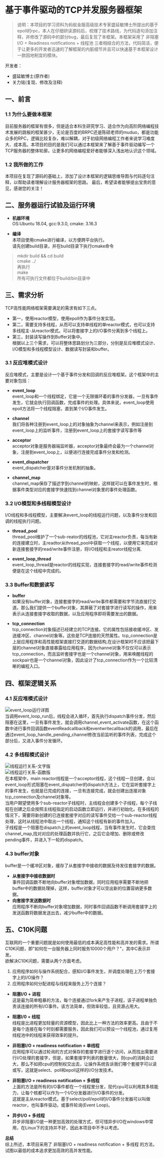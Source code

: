 # 基于事件驱动的TCP并发服务器框架

>说明：本项目的学习资料为蚂蚁金服高级技术专家盛延敏博士所提出的基于epoll的rpc，本人在仔细研读源码后，梳理了技术路线，为代码逐句添加注释，并修改了源码中的部分bug，最后复现了本框架。本框架采用了 非阻塞I/O + Readiness notifications + 线程池 三者相结合的方法，代码简洁，便于让更多的开发者迅速的了解框架的内脏细节并且可以快速基于本框架设计一款因地制宜的模块。

开发者：  
- 盛延敏博士(原作者)  
- 关力铭(复现、修改及注释)

## 一、前言
### 1.1 为什么要做本框架  
目前服务器的框架有很多，但是适合本科生研究学习、适合作为向高阶网络编程技术发展的跳板的框架甚少，无论是百度的BRPC还是陈硕老师的muduo，都是功能众多的RPC，逻辑比较复杂，难以解耦，对于初级网络编程工作者来说学习难度大、成本高。本项目的目的是我们可以通过本框架来了解基于事件驱动编写一个TCP服务器的整体轮廓，让更多的网络编程爱好者能够深入浅出地认识这个领域。  
### 1.2 我所做的工作  
本项目在复现了源码的基础上，添加了设计本框架的逻辑思维导图与代码逐句注释，以帮助读者理解设计服务器框架的思路。
最后，希望读者能够提出宝贵的意见，感谢您的关注！

## 二、服务器运行试验及运行环境
- **机器环境**  
OS:Ubuntu 18.04, gcc:9.3.0, cmake: 3.16.3  

- **编译**  
本项目使用cmake进行编译，以方便跨平台执行。  
请先创建build目录，并在build目录下执行cmake命令  
>mkdir build && cd build  
>cmake ../  
再执行  
>make  
所有可执行文件都位于build/bin目录中


## 三、需求分析
TCP高性能网络框架需要满足的需求有如下三点。  
- 第一，使用reactor模型，使用epoll作为事件分发实现。  
- 第二，需要支持多线程，从而可以支持单线程的单reactor模式，也可以支持多线程主-从reactor模式。可以将套接字上的I/O事件分离到多个线程上。  
- 第三，封装读写操作到Buffer对象中。  
根据以上三个需求，可以将整体思路划分为三部分，分别是反应堆模式设计、I/O模型和多线程模型设计、数据读写封装和buffer。

### 3.1 反应堆模式设计
反应堆模式，主要是设计一个基于事件分发和回调的反应堆框架。这个框架中的主要对象包括：
- **event_loop**  
event_loop和一个线程绑定，它是一个无限循环着的事件分发器，一旦有事件发生，它就会执行回调函数，完成事件的处理。具体来说，event_loop使用epoll方法将一个线程阻塞，直到某个I/O事件发生。

- **channel**  
我们将各种注册到event_loop上的对象抽象为channel来表示，例如注册到event_loop上的监听事件，注册到event_loop上的套接字读写事件等

- **acceptor**  
acceptor对象是服务器端监听器，acceptor对象最终会最为一个channel对象，注册到event_loop上，以便进行连接完成事件分发和检测。

- **event_dispatcher**  
event_dispatcher是对事件分发机制的抽象。

- **channel_map**  
channel_map保存了描述字到channel的映射，这样就可以在事件发生时，根据事件类型对应的套接字快速找到channel对象里的事件处理函数。

### 3.2 I/O模型和多线程模型设计
I/O线程和多线程模型，主要解决event_loop的线程运行问题，以及事件分发和回调的线程执行问题。

- **thread_pool**  
thread_pool维护了一个sub-reator的线程池，它对主reactor负责，每当有新的连接建立时，主readtor从thread_pool中获取一个线程，以便用它来完成对新连接套接字的read/write事件注册，将I/O线程和主reator线程分离.

- **event_loop_thread**  
event_loop_thread是reactor的线程实现，连接套接字的read/write事件检测便是在这个线程中完成的。

### 3.3 Buffer和数据读写
- **buffer**  
如果没有buffer对象，连接套接字的read/write事件都需要和字节流直接打交道。那么我们提供一个buffer对象，其屏蔽了对套接字进行读写的操作，用来表示从连接套接字收取的数据，以及应用程序即将需要发出的数据。

- **tcp_connection**  
tcp_connection对象描述已经建立的TCP连接。它的属性包括接收缓冲区、发送缓冲区、channel对象等。这些是TCP连接的天然属性。tcp_connection是上层应用程序和高性能框架直接打交道的数据结构,在设计框架时不应该把最下层的channel对象直接暴露给应用程序，因为channel对象不仅仅可以表示tcp_connection，而且监听套接字也是一个channel对象，用来唤醒线程的sockpair也是一个channel对象，因此设计了tcp_connection作为一个比较清晰的编程入口。

## 四、框架逻辑关系  
### 4.1 反应堆模式设计  
![event_loop运行详图](https://github.com/AlexanderGuan/HTTP/blob/main/%E5%8F%8D%E5%BA%94%E5%A0%86%E6%A8%A1%E5%BC%8F%E8%AE%BE%E8%AE%A1.JPG)  
当调用event_loop_run后，线程会进入循环，首先执行dispatch事件分发，然后阻塞在这里，一旦有事件发生，就会调用channel_event_activate函数，在这个函数中进行事件回调函数eventReadcallback和eventwritecallback的调用，最后在通过event_loop_handle_pending_channel修改当前监听的事件列表，完成这个部分后，又进入事件分发循环。  
### 4.2 多线程模式设计  
![线程运行关系-文字版](https://github.com/AlexanderGuan/HTTP/blob/main/%E7%BA%BF%E7%A8%8B%E8%BF%90%E8%A1%8C%E5%85%B3%E7%B3%BB-%E6%96%87%E5%AD%97%E7%89%88.JPG)  
![线程运行关系-函数版](https://github.com/AlexanderGuan/HTTP/blob/main/%E7%BA%BF%E7%A8%8B%E8%BF%90%E8%A1%8C%E5%85%B3%E7%B3%BB-%E5%87%BD%E6%95%B0%E7%89%88.JPG)  
在本框架中，main reactor线程是一个acceptor线程，这个线程一旦创建，会以event_loop形式阻塞在event_dispatcher的dispatch方法上，它在监听套接字上的事件发生，也就是已完成的连接，一旦有连接完成，就会创建出连接对象tcp_connection及channel对象等。  
当用户期望使用多个sub-reactor子线程时，主线程会创建多个子线程，每个子线程在创建之后会按照主线程指定的启动函数立即运行，并进行初始化。在多线程的情况下，需要将新创建的已连接套接字对应的读写事件交给一个sub-reactor线程处理，这时从线程池中取出一个线程，通知这个线程有新的事件加入。  
子线程是一个阻塞在dispatch上的event_loop线程，当有事件发生时，它会查找channel_map,找对对应的处理函数并执行它，之后它会增加、删除或修改pending事件，并进入下一轮的dispatch。  
### 4.3 buffer对象  
buffer是一个缓冲区对象，缓存了从套接字中接收的数据及待发往套接字的数据。  
- **从套接字中接收数据时**  
事件回调函数不断地向buffer对象增加数据，同时应用程序需要不断地把buffer中的数据处理掉，这样，buffer对象才可以空出新的位置容纳更多数据。  
- **向套接字发送数据时**  
应用程序不断向buffer对象增加数据，同时事件回调函数不断调用套接字上的发送函数将数据发送出去，减少buffer中的数据。  

## 五、C10K问题  
互联网的一个重要问题就是如何使用最低的成本满足高性能和高并发的需求。所谓C10K问题，即"如何在一台服务器上同时服务10000个用户？"，其中C表示并发。  
欲解决C10K问题，需要从两个方面考虑。  
1. 应用程序如何与操作系统配合，感知I/O事件发生，并调度处理在上万个套接字上的I/O操作？  
2. 应用程序如何分配进程与线程来服务上万个连接？  

- **阻塞I/O + 进程**  
这是最为简单粗暴的方法，每个连接通过fork来产生子进程，该子进程单独负责该连接的所有I/O事件。该方法简单，但效率较低，且资源占用大。  

- **阻塞I/0 + 线程**  
线程是比进程更加轻量的资源模型，因此比上一种方法的效率更高。且由于不是每个连接在每个时刻都需要服务，因此我们可以预设一个线程池，通过复用线程池中的线程来获得效率的提升。  
- **非阻塞I/O + readiness notification + 单线程**  
应用程序可以通过轮询的方式对保存的套接字进行逐个访问，从而找出需要进行I/O处理的套接字，但是，如果套接字列表的数量很大，则cpu的消耗会过大，那么不如把cpu的控制权交出去，让操作系统告诉我们哪个套接字可以读或写，这就是select、poll和epoll这样的I/O分发技术。  
- **非阻塞I/O + readiness notification + 多线程**  
上面的方法是所有的I/O事件都在一个线程里分发，现代cpu可以利用其多核能力，让每个核都可以作为一个I/O分发器进行I/O事件的分发。  
这就是主从reactor模式。基于select/poll/epoll的I/O事件分发器可以叫做reactor，也叫事件驱动，或事件轮询(Event Loop)。  
- **异步I/O + 多线程**  
异步非阻塞I/O是一种更加高效的处理方式，但可惜异步I/O在windows中常用，在Linux下的支持并不好，因此本项目中不予以考虑。  

**总结**  
综上所述，本项目采用了 非阻塞I/O + readiness notification + 多线程 的方法，试图以最低的成本追求更加高效的高并发性能。

